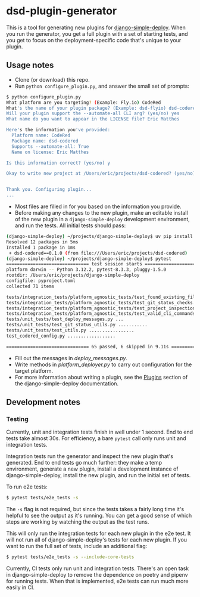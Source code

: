 dsd-plugin-generator
===

This is a tool for generating new plugins for [django-simple-deploy](https://github.com/django-simple-deploy/django-simple-deploy). When you run the generator, you get a full plugin with a set of starting tests, and you get to focus on the deployment-specific code that's unique to your plugin.

Usage notes
---

- Clone (or download) this repo.
- Run `python configure_plugin.py`, and answer the small set of prompts:

```sh
$ python configure_plugin.py 
What platform are you targeting? (Example: Fly.io) CodeRed
What's the name of your plugin package? (Example: dsd-flyio) dsd-codered
Will your plugin support the --automate-all CLI arg? (yes/no) yes
What name do you want to appear in the LICENSE file? Eric Matthes

Here's the information you've provided:
  Platform name: CodeRed
  Package name: dsd-codered
  Supports --automate-all: True
  Name on license: Eric Matthes

Is this information correct? (yes/no) y

Okay to write new project at /Users/eric/projects/dsd-codered? (yes/no) y


Thank you. Configuring plugin...
...
```

- Most files are filled in for you based on the information you provide.
- Before making any changes to the new plugin, make an editable install of the new plugin in a `django-simple-deploy` development environment, and run the tests. All initial tests should pass:

```sh
(django-simple-deploy) ~/projects/django-simple-deploy$ uv pip install -e ~/projects/dsd-codered
Resolved 12 packages in 5ms
Installed 1 package in 1ms
 + dsd-codered==0.1.0 (from file:///Users/eric/projects/dsd-codered)
(django-simple-deploy) ~/projects/django-simple-deploy$ pytest
=============================== test session starts ===============================
platform darwin -- Python 3.12.2, pytest-8.3.3, pluggy-1.5.0
rootdir: /Users/eric/projects/django-simple-deploy
configfile: pyproject.toml
collected 71 items

tests/integration_tests/platform_agnostic_tests/test_found_existing_file.py sss
tests/integration_tests/platform_agnostic_tests/test_git_status_checks.py .............
tests/integration_tests/platform_agnostic_tests/test_project_inspection.py sss
tests/integration_tests/platform_agnostic_tests/test_valid_cli_commands.py ...
tests/unit_tests/test_deploy_messages.py ...
tests/unit_tests/test_git_status_utils.py ...........
tests/unit_tests/test_utils.py .................
test_codered_config.py ..................

=============================== 65 passed, 6 skipped in 9.11s ===============================
```

- Fill out the messages in *deploy_messages.py*.
- Write methods in *platform_deployer.py* to carry out configuration for the target platform.
- For more information about writing a plugin, see the [Plugins](https://django-simple-deploy.readthedocs.io/en/latest/plugins/) section of the django-simple-deploy documentation.

Development notes
---

### Testing

Currently, unit and integration tests finish in well under 1 second. End to end tests take almost 30s. For efficiency, a bare `pytest` call only runs unit and integration tests.

Integration tests run the generator and inspect the new plugin that's generated. End to end tests go much further: they make a temp environment, generate a new plugin, install a development instance of django-simple-deploy, install the new plugin, and run the initial set of tests.

To run e2e tests:

```sh
$ pytest tests/e2e_tests -s
```

The `-s` flag is not required, but since the tests takes a fairly long time it's helpful to see the output as it's running. You can get a good sense of which steps are working by watching the output as the test runs.

This will only run the integration tests for each new plugin in the e2e test. It will not run all of django-simple-deploy's tests for each new plugin. If you want to run the full set of tests, include an additional flag:

```sh
$ pytest tests/e2e_tests -s --include-core-tests
```

Currently, CI tests only run unit and integration tests. There's an open task in django-simple-deploy to remove the dependence on poetry and pipenv for running tests. When that is implemented, e2e tests can run much more easily in CI.
